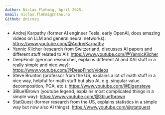 ```yaml
---
Author: Niclas Flehmig, April 2025.
Email: niclas.flehmig@ntnu.no
Github: @nicmig
---
```



- Andrej Karpathy (former AI engineer Tesla, early OpenAI, does amazing videos on LLM and general neural networks): https://www.youtube.com/@AndrejKarpathy
- Yannic Kilcher (research from Switzerland, discusses AI papers and different stuff related to AI): https://www.youtube.com/@YannicKilcher
- DeepFindr (german researcher, explains different AI and XAI stuff in a really simple and nice way): https://www.youtube.com/@DeepFindr/videos
- Steve Brunton (professor from the US, explains a lot of math stuff in a nice way, helpful for math stuff but also AI, e.g. singular value decomposition, PCA, etc.): https://www.youtube.com/@Eigensteve
- 3Blue1Brown (youtube legend, explains most complicated things in a simple way): https://www.youtube.com/@3blue1brown
- StatQuest (former research from the US, explains statistics in a simple way but now also AI things): https://www.youtube.com/@statquest